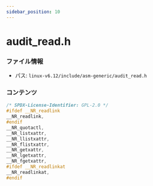 ```yaml
---
sidebar_position: 10
---
```

# audit_read.h

### ファイル情報

- パス: `linux-v6.12/include/asm-generic/audit_read.h`

### コンテンツ

```h
/* SPDX-License-Identifier: GPL-2.0 */
#ifdef __NR_readlink
__NR_readlink,
#endif
__NR_quotactl,
__NR_listxattr,
__NR_llistxattr,
__NR_flistxattr,
__NR_getxattr,
__NR_lgetxattr,
__NR_fgetxattr,
#ifdef __NR_readlinkat
__NR_readlinkat,
#endif

```
